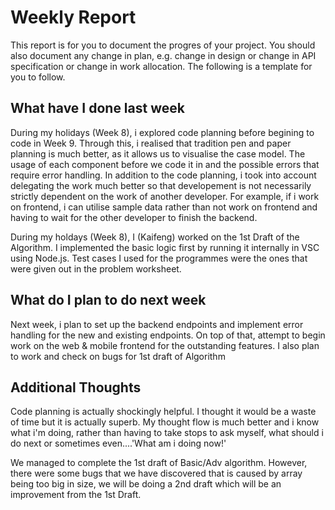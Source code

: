 # Weekly Report

This report is for you to document the progres of your project. You should also document any change in plan, e.g. change in design or change in API specification or change in work allocation. The following is a template for you to follow.

## What have I done last week

During my holidays (Week 8), i explored code planning before begining to code in Week 9. Through this, i realised that tradition pen and paper planning is much better, as it allows us to visualise the case model. The usage of each component before we code it in and the possible errors that require error handling. In addition to the code planning, i took into account delegating the work much better so that developement is not necessarily strictly dependent on the work of another developer. For example, if i work on frontend, i can utilise sample data rather than not work on frontend and having to wait for the other developer to finish the backend.

During my holdays (Week 8), I (Kaifeng) worked on the 1st Draft of the Algorithm. I implemented the basic logic first by running it internally in VSC using Node.js. Test cases I used for the programmes were the ones that were given out in the problem worksheet. 

## What do I plan to do next week

Next week, i plan to set up the backend endpoints and implement error handling for the new and existing endpoints. On top of that, attempt to begin work on the web & mobile frontend for the outstanding features. I also plan to work and check on bugs for 1st draft of Algorithm 

## Additional Thoughts

Code planning is actually shockingly helpful. I thought it would be a waste of time but it is actually superb. My thought flow is much better and i know what i'm doing, rather than having to take stops to ask myself, what should i do next or sometimes even....'What am i doing now!'

We managed to complete the 1st draft of Basic/Adv algorithm. However, there were some bugs that we have discovered that is caused by array being too big in size, we will be doing a 2nd draft which will be an improvement from the 1st Draft. 